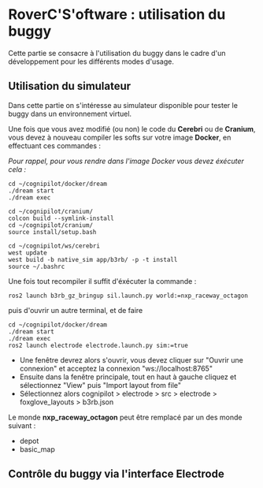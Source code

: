 # RoverC'S'oftware : utilisation du buggy

Cette partie se consacre à l'utilisation du buggy dans le cadre d'un développement pour les différents modes d'usage.

## Utilisation du simulateur

Dans cette partie on s'intéresse au simulateur disponible pour tester le buggy dans un environnement virtuel.

Une fois que vous avez modifié (ou non) le code du **Cerebri** ou de **Cranium**, vous devez à nouveau compiler les softs sur votre image **Docker**, en effectuant ces commandes :

*Pour rappel, pour vous rendre dans l'image Docker vous devez éxécuter cela :*

````
cd ~/cognipilot/docker/dream
./dream start
./dream exec
````



````
cd ~/cognipilot/cranium/
colcon build --symlink-install
cd ~/cognipilot/cranium/
source install/setup.bash
````

````
cd ~/cognipilot/ws/cerebri
west update
west build -b native_sim app/b3rb/ -p -t install
source ~/.bashrc
````

Une fois tout recompiler il suffit d'éxécuter la commande :

````
ros2 launch b3rb_gz_bringup sil.launch.py world:=nxp_raceway_octagon
````

puis d'ouvrir un autre terminal, et de faire

````
cd ~/cognipilot/docker/dream
./dream start
./dream exec
ros2 launch electrode electrode.launch.py sim:=true 
````

- Une fenêtre devrez alors s'ouvrir, vous devez cliquer sur "Ouvrir une connexion" et acceptez la connexion "ws://localhost:8765"
- Ensuite dans la fenêtre principale, tout en haut à gauche cliquez et sélectionnez "View" puis "Import layout from file"
- Sélectionnez alors cognipilot > electrode > src > electrode > foxglove_layouts > b3rb.json

Le monde **nxp_raceway_octagon** peut être remplacé par un des monde suivant :

- depot
- basic_map

## Contrôle du buggy via l'interface Electrode